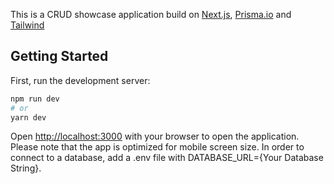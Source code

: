 This is a CRUD showcase application build on [Next.js](https://nextjs.org/), [Prisma.io](https://www.prisma.io/) and [Tailwind](https://tailwindcss.com/)

## Getting Started

First, run the development server:

```bash
npm run dev
# or
yarn dev
```

Open [http://localhost:3000](http://localhost:3000) with your browser to open the application.
Please note that the app is optimized for mobile screen size.
In order to connect to a database, add a .env file with DATABASE_URL={Your Database String}.
